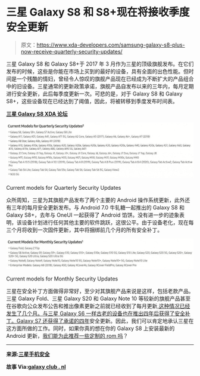 # 三星 Galaxy S8 和 S8+现在将接收季度安全更新

> 原文：<https://www.xda-developers.com/samsung-galaxy-s8-plus-now-receive-quarterly-security-updates/>

三星 Galaxy S8 和 Galaxy S8+于 2017 年 3 月作为三星的顶级旗舰发布。在它们发布的时候，这些是你能在市场上买到的最好的设备，具有全面的出色性能。但时间是一个残酷的情妇，曾经令人惊叹的旗舰产品现在已经成为不断扩大的产品组合中的旧设备。三星通常的更新政策承诺，旗舰产品自发布以来的三年内，每月定期进行安全更新，此后每季度更新一次。可悲的是，对于 Galaxy S8 和 Galaxy S8+，这些设备现在已经达到了阈值，因此，将被转移到季度发布时间表。

**[三星 Galaxy S8 XDA 论坛](http://forum.xda-developers.com/galaxy-s8)**

 <picture>![Current models for Quarterly Security Updates](img/2305f7ac9acc106aa396d5cf95deed47.png)</picture> 

Current models for Quarterly Security Updates

众所周知，三星为其旗舰产品发布了两个主要的 Android 操作系统更新，此外还有三年的每月安全更新发布。与 Android 7.0 牛轧糖一起推出的 Galaxy S8 和 Galaxy S8+，去年与 OneUI 一起获得了 Android 馅饼。没有进一步的迹象表明，该设备计划进行任何其他主要的软件跳跃，这很公平。由于设备老化，现在每三个月将收到一次固件更新，其中将捆绑前几个月的所有安全补丁。

 <picture>![Current models for Monthly Security Updates](img/18f9f52e806f462c52bbf39ee533bf5b.png)</picture> 

Current models for Monthly Security Updates

三星在安全补丁方面做得非常好，至少对其旗舰产品来说是这样，包括老款产品。三星 Galaxy Fold、三星 Galaxy S20 和 Galaxy Note 10 等较新的旗舰产品甚至在谷歌向公众发布公告和推出像素更新之前就已经收到了每月更新[,这种情况已经发生了几个月。与三星 Galaxy S6 一样古老的设备也在推出四年后](https://www.xda-developers.com/samsung-galaxy-s20-galaxy-fold-updates-may-2020-security-patches/)[获得了安全补丁。Galaxy S7 还](https://www.xda-developers.com/samsung-galaxy-s6-january-2019-security-update/)[获得了承诺的四年](https://www.xda-developers.com/samsung-galaxy-s10-galaxy-s7-security-updates/)安全更新。因此，我们可以肯定地承认三星在这方面所做的工作。同时，如果你真的想在你的 Galaxy S8 上安装最新的 Android 更新，[我们能为此推荐一些定制的 rom 吗](https://www.xda-developers.com/unofficial-lineageos-17-1-android-10-samsung-galaxy-s8-plus-note-8/)？

* * *

**来源:[三星手机安全](https://security.samsungmobile.com/workScope.smsb)**

**故事 Via:[galaxy club . nl](https://www.galaxyclub.nl/nieuws/samsung-stopt-maandelijkse-ondersteuning-galaxy-s8-vanaf-nu-per-kwartaal-verder/)**